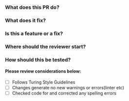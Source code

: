 ### What does this PR do?

### What does it fix?

### Is this a feature or a fix?

### Where should the reviewer start?

### How should this be tested?

#### Please review considerations below:
- [ ] Follows Turing Style Guidelines
- [ ] Changes generate no new warnings or errors(linter etc)
- [ ] Checked code for and corrected any spelling errors
